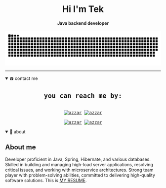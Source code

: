 <div align="center">
<h1 align="center">Hi I'm Tek</h1>
<h4 align="center">Java backend developer</h4>
</div>

<div align="center">
  <a href="https://1999azzar.github.io/1999AZZAR/">
  <img  src="https://github.com/1999AZZAR/1999AZZAR/blob/main/resources/img/grid-snake.svg"
       alt="snake" /></a>
</div>

-----
<details open>
  <summary>☎️ contact me</summary>
<div>
  <samp>
    <h2 align="center">you can reach me by:</h2>
    <p align="center">
      <br/>
      <a href="https://www.linkedin.com/in/tek-kambarov/" target="blank"><img align="center"
         src="https://img.shields.io/badge/linkedin-%231DA1F2.svg?style=for-the-badge&logo=linkedin&logoColor=white"
         alt="azzar" height="30"/></a>
      <a href="tekukambarov@gmail.com" target="blank"><img align="center"
         src="https://img.shields.io/badge/gmail-EA4335.svg?style=for-the-badge&logo=gmail&logoColor=white"
         alt="azzar" height="30"/></a>
    </p>
  <p align="center">
      <a href="https://wa.me/qr/EJ6BG72EEVVAD1" target="blank"><img align="center"
         src="https://img.shields.io/badge/whatsapp-4B7F1.svg?style=for-the-badge&logo=whatsapp&logoColor=white"
         alt="azzar" height="30"/></a>
      <a href="https://t.me/tekkambarov" target="blank"><img align="center"
         src="https://img.shields.io/badge/-telegram-red?color=white&logo=telegram&logoColor=black"
         alt="azzar" height="30"/></a>
      <br>
    </p>
  </samp>
</div>
</details>

<details open>
  <summary>🧮 about</summary>

##  About me
Developer proficient in Java, Spring, Hibernate, and various databases. Skilled in building and managing high-load 
server applications, resolving critical issues, and working with microservice architectures. Strong team player with 
problem-solving abilities, committed to delivering high-quality software solutions.
This is [MY RESUME](https://github.com/Tenirberdi/Tenirberdi/blob/main/doc/Tek%20Kambarov%20Java%20Developer%20CV.pdf).

<br>

